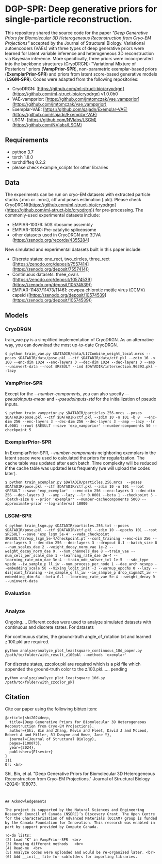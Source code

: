 # DGP-SPR: Deep generative priors for single-particle reconstruction. 

This repository shared the source code for the paper *"Deep Generative Priors for Biomolecular 3D Heterogeneous Reconstruction from Cryo-EM Projections"* accepted by the Journal of Structural Biology. Variational autoencoders (VAEs) with three types of deep generative priors were learned for latent variable inference and heterogeneous 3D reconstruction via Bayesian inference. More specifically, three priors were incoorperated into the backbone structures (CryoDRGN):  "Variational Mixture of Posteriors" priors (**VampPrior-SPR**), non-parametric exemplar-based priors (**ExemplarPrior-SPR**) and priors from latent score-based generative models (**LSGM-SPR**). Codes were adapted from the following repositories:

- CryoDRGN: [https://github.com/ml-struct-bio/cryodrgn](https://github.com/ml-struct-bio/cryodrgn) v1.0.0b0
- VAE-vampprior: [https://github.com/jmtomczak/vae_vampprior](https://github.com/jmtomczak/vae_vampprior)
- Exemplar-VAE: [https://github.com/sajadn/Exemplar-VAE](https://github.com/sajadn/Exemplar-VAE)
- LSGM: [https://github.com/NVlabs/LSGM](https://github.com/NVlabs/LSGM)


## Requirements

- python 3.7
- torch 1.8.0
- torchdiffeq 0.2.2 
- please check example_scripts for other libraries

## Data

The experiments can be run on cryo-EM datasets with extracted particle stacks (.mrc or .mrcs), ctf and poses estimation (.pkl). Please check CryoDRGN([https://github.com/ml-struct-bio/cryodrgn](https://github.com/ml-struct-bio/cryodrgn)) for pre-processing. The commonly-used experimental datasets include:

- EMPIAR-10076: 50S ribosome assembly
- EMPIAR-10180: Pre-catalytic spliceosome
- other datasets used in CryoDRGN and 3DVA (https://zenodo.org/records/4355284)

New simulated and experimental datasets built in this paper include:

- Discrete states: one_rect, two_circles, three_rect ([https://zenodo.org/deposit/7557414](https://zenodo.org/deposit/7557414))
- Continuous datasets: three_ovals ([https://zenodo.org/deposit/10574539](https://zenodo.org/deposit/10574539))
- EMPIAR-11487/11473/11461: cowpea chlorotic mottle virus (CCMV) capsid  ([https://zenodo.org/deposit/10574539](https://zenodo.org/deposit/10574539))



## Models 

### CryoDRGN

train_vae.py is a simplified implementation of CryoDRGN. As an alternative way, you can download the most up-to-date CryoDRGN.
```
$ python train_vae.py $DATADIR/data/L17Combine_weight_local.mrcs --poses $DATADIR/data/pose.pkl --ctf $DATADIR/data/ctf.pkl --zdim 16 -n 100 --enc-dim 1024 --enc-layers 3 --dec-dim 1024 --dec-layers 3 --amp --uninvert-data --root $RESULT --ind $DATADIR/intersection.96393.pkl --lazy
```

### VampPrior-SPR
Except for the *--number-components*, you can also specify *--pseudoinputs-mean* and *--pseudoinputs-std* for the initiallization of pseudo inputs.

```
$ python train_vampprior.py $DATADIR/particles.256.mrcs --poses $DATADIR/pose.pkl --ctf $DATADIR/ctf.pkl --zdim 10 -n 101 -b 8  --enc-dim 256 --enc-layers 3 --dec-dim 256 --dec-layers 3 --amp --lazy --lr 0.0001 --root $RESULT --save 'exp_vampprior' --number-components 50 --checkpoint 5
```



### ExemplarPrior-SPR
In ExemplarPrior-SPR, *--number-components* neighboring exemplars in the latent space were used to calculated the priors for regularization. The cache table was updated after each batch. Time complexity will be reduced if the cache table was updated less frequently (we will upload the codes later). 
```
$ python train_exemplar.py $DATADIR/particles.256.mrcs  --poses $DATADIR/pose.pkl --ctf $DATADIR/ctf.pkl --zdim 10 -n 101 --root $RESULT --save 'exp_exemplar'  --enc-dim 256 --enc-layers 3 --dec-dim 256 --dec-layers 3  --amp --lazy --lr 0.0001 --beta 1 --checkpoint 5 --batch-size 8 --prior 'exemplar' --number-cachecomponents 5000 --approximate-prior --log-interval 10000
```


### LSGM-SPR

```
$ python train_lsgm.py $DATADIR/particles.256.txt --poses $DATADIR/pose.pkl --ctf $DATADIR/ctf.pkl --zdim 10 --epochs 101 --root $RESULT --save 'exp_lsgm_5e-4' --vada_checkpoint $RESULT/2/exp_lsgm_5e-4/checkpoint.pt --cont_training --enc-dim 256 --enc-layers 3 --dec-dim 256 --dec-layers 3 --dropout 0.1 --batch_size 8 --num_scales_dae 2 --weight_decay_norm_vae 1e-2 --weight_decay_norm_dae 0. --num_channels_dae 8 --train_vae --num_cell_per_scale_dae 1 --learning_rate_dae 3e-4 --learning_rate_min_dae 3e-4 --train_ode_solver_tol 1e-5  --sde_type vpsde --iw_sample_p ll_iw --num_process_per_node 1 --dae_arch ncsnpp --embedding_scale 50 --mixing_logit_init -3 --warmup_epochs 0 --lazy --disjoint_training --iw_sample_q ll_iw --iw_sample_p drop_sigma2t_iw --embedding_dim 64 --beta 0.1 --learning_rate_vae 5e-4 --weight_decay 0 --uninvert-data
```


### Evaluation
```

```

### Analyze

Ongoing....
Different codes were used to analyze simulated datasets with continuous and discrete states. For datasets <br>

For continuous states, the ground-truth angle_of_rotation.txt and learned z.100.pkl are required.
```
python analyze/analyze_plot_leastsquare_continuous_10d_paper.py /path/to/folder/with_result_z100pkl --methods 'exemplar'
```

For discrete states, zzcolor.pkl are required which is a pkl file which appended the ground-truth color to the z.100.pkl...... pending
```
python analyze/analyze_plot_leastsquare_10d.py /path/to/folder/with_zzcolor_pkl 
```

## Citation

Cite our paper using the following bibtex item:
```
@article{shi2024deep,
  title={Deep Generative Priors for Biomolecular 3D Heterogeneous Reconstruction from Cryo-EM Projections},
  author={Shi, Bin and Zhang, Kevin and Fleet, David J and McLeod, Robert A and Miller, RJ Dwayne and Howe, Jane Y},
  journal={Journal of Structural Biology},
  pages={108073},
  year={2024},
  publisher={Elsevier}
}
111
Or: <br>
```
Shi, Bin, et al. "Deep Generative Priors for Biomolecular 3D Heterogeneous Reconstruction from Cryo-EM Projections." Journal of Structural Biology (2024): 108073.
```


## Acknowledgements

The project is supported by the Natural Sciences and Engineering Research Council of Canada (NSERC)’s Discovery Grant. The Open Centre for the Characterization of Advanced Materials (OCCAM) group is funded by the Canada Foundation for Innovation. This research was enabled in part by support provided by Compute Canada.  

To-do lists:
(2) Load "K" in VampPrior-SPR  <br>
(3) Merging different methods   <br>
(4) Read-me  <br>
(5) Analyze codes were uploaded and would be re-organized later. <br>
(6) Add __init__ file for subfolders for importing libraries.